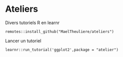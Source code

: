 # Ateliers

Divers tutoriels R en learnr

```
remotes::install_github("MaelTheuliere/ateliers")
```

Lancer un tutoriel 

```
learnr::run_tutorial('ggplot2',package = "atelier")
```
